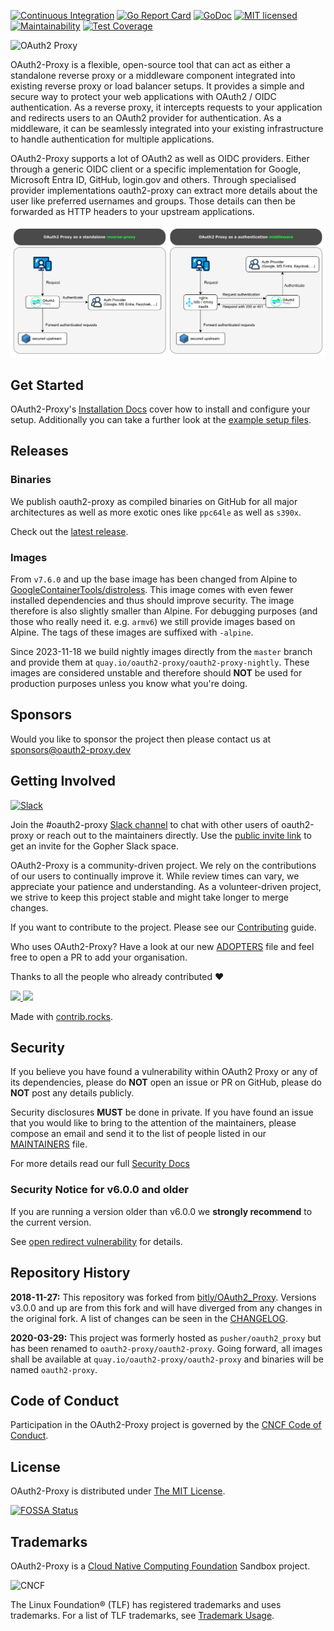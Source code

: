 [![Continuous Integration](https://github.com/oauth2-proxy/oauth2-proxy/actions/workflows/ci.yml/badge.svg)](https://github.com/oauth2-proxy/oauth2-proxy/actions/workflows/ci.yml)
[![Go Report Card](https://goreportcard.com/badge/github.com/oauth2-proxy/oauth2-proxy)](https://goreportcard.com/report/github.com/oauth2-proxy/oauth2-proxy)
[![GoDoc](https://godoc.org/github.com/oauth2-proxy/oauth2-proxy?status.svg)](https://godoc.org/github.com/oauth2-proxy/oauth2-proxy)
[![MIT licensed](https://img.shields.io/badge/license-MIT-blue.svg)](./LICENSE)
[![Maintainability](https://api.codeclimate.com/v1/badges/a58ff79407212e2beacb/maintainability)](https://codeclimate.com/github/oauth2-proxy/oauth2-proxy/maintainability)
[![Test Coverage](https://api.codeclimate.com/v1/badges/a58ff79407212e2beacb/test_coverage)](https://codeclimate.com/github/oauth2-proxy/oauth2-proxy/test_coverage)

![OAuth2 Proxy](docs/static/img/logos/OAuth2_Proxy_horizontal.svg)

OAuth2-Proxy is a flexible, open-source tool that can act as either a standalone reverse proxy or a middleware component integrated into existing reverse proxy or load balancer setups. It provides a simple and secure way to protect your web applications with OAuth2 / OIDC authentication. As a reverse proxy, it intercepts requests to your application and redirects users to an OAuth2 provider for authentication. As a middleware, it can be seamlessly integrated into your existing infrastructure to handle authentication for multiple applications.

OAuth2-Proxy supports a lot of OAuth2 as well as OIDC providers. Either through a generic OIDC client or a specific implementation for Google, Microsoft Entra ID, GitHub, login.gov and others. Through specialised provider implementations oauth2-proxy can extract more details about the user like preferred usernames and groups. Those details can then be forwarded as HTTP headers to your upstream applications.

![Simplified Architecture](docs/static/img/simplified-architecture.svg)

## Get Started

OAuth2-Proxy's [Installation Docs](https://oauth2-proxy.github.io/oauth2-proxy/installation) cover how to install and configure your setup. Additionally you can take a further look at the [example setup files](https://github.com/oauth2-proxy/oauth2-proxy/tree/master/contrib/local-environment).

## Releases

### Binaries
We publish oauth2-proxy as compiled binaries on GitHub for all major architectures as well as more exotic ones like `ppc64le` as well as `s390x`.

Check out the [latest release](https://github.com/oauth2-proxy/oauth2-proxy/releases/latest).

### Images

From `v7.6.0` and up the base image has been changed from Alpine to [GoogleContainerTools/distroless](https://github.com/GoogleContainerTools/distroless).
This image comes with even fewer installed dependencies and thus should improve security. The image therefore is also slightly smaller than Alpine.
For debugging purposes (and those who really need it. e.g. `armv6`) we still provide images based on Alpine. The tags of these images are suffixed with `-alpine`.

Since 2023-11-18 we build nightly images directly from the `master` branch and provide them at `quay.io/oauth2-proxy/oauth2-proxy-nightly`.
These images are considered unstable and therefore should **NOT** be used for production purposes unless you know what you're doing.

## Sponsors

Would you like to sponsor the project then please contact us at [sponsors@oauth2-proxy.dev](mailto:sponsors@oauth2-proxy.dev)

## Getting Involved
[![Slack](https://img.shields.io/badge/slack-Gopher_%23oauth2--proxy-red?logo=slack)](https://gophers.slack.com/archives/CM2RSS25N)

Join the #oauth2-proxy [Slack channel](https://gophers.slack.com/archives/CM2RSS25N) to chat with other users of oauth2-proxy or reach out to the maintainers directly. Use the [public invite link](https://invite.slack.golangbridge.org/) to get an invite for the Gopher Slack space.

OAuth2-Proxy is a community-driven project. We rely on the contribut️ions of our users to continually improve it. While review times can vary, we appreciate your patience and understanding. As a volunteer-driven project, we strive to keep this project stable and might take longer to merge changes.

If you want to contribute to the project. Please see our [Contributing](https://oauth2-proxy.github.io/oauth2-proxy/community/contribution) guide.

Who uses OAuth2-Proxy? Have a look at our new [ADOPTERS](ADOPTERS.md) file and
feel free to open a PR to add your organisation.

Thanks to all the people who already contributed ❤

<a href="https://github.com/oauth2-proxy/oauth2-proxy/graphs/contributors">
  <img src="https://contrib.rocks/image?repo=oauth2-proxy/oauth2-proxy&columns=15&max=75" />
  <img src="https://img.shields.io/github/contributors/oauth2-proxy/oauth2-proxy" />
</a>

Made with [contrib.rocks](https://contrib.rocks).

## Security

If you believe you have found a vulnerability within OAuth2 Proxy or any of its dependencies, please do **NOT** open an issue or PR on GitHub, please do **NOT** post any details publicly.

Security disclosures **MUST** be done in private. If you have found an issue that you would like to bring to the attention of the maintainers, please compose an email and send it to the list of people listed in our [MAINTAINERS](MAINTAINERS) file.

For more details read our full [Security Docs](https://oauth2-proxy.github.io/oauth2-proxy/community/security#security-disclosures)

### Security Notice for v6.0.0 and older

If you are running a version older than v6.0.0 we **strongly recommend** to the current version.

See [open redirect vulnerability](https://github.com/oauth2-proxy/oauth2-proxy/security/advisories/GHSA-5m6c-jp6f-2vcv) for details.

## Repository History

**2018-11-27:** This repository was forked from [bitly/OAuth2_Proxy](https://github.com/bitly/oauth2_proxy). Versions v3.0.0 and up are from this fork and will have diverged from any changes in the original fork. A list of changes can be seen in the [CHANGELOG](CHANGELOG.md).

**2020-03-29:** This project was formerly hosted as `pusher/oauth2_proxy` but has been renamed to `oauth2-proxy/oauth2-proxy`. Going forward, all images shall be available at `quay.io/oauth2-proxy/oauth2-proxy` and binaries will be named `oauth2-proxy`.

## Code of Conduct
Participation in the OAuth2-Proxy project is governed by the [CNCF Code of Conduct](CODE_OF_CONDUCT.md).

## License

OAuth2-Proxy is distributed under [The MIT License](LICENSE).

[![FOSSA Status](https://app.fossa.com/api/projects/git%2Bgithub.com%2Foauth2-proxy%2Foauth2-proxy.svg?type=large&issueType=license)](https://app.fossa.com/projects/git%2Bgithub.com%2Foauth2-proxy%2Foauth2-proxy?ref=badge_large&issueType=license)

## Trademarks

OAuth2-Proxy is a [Cloud Native Computing Foundation](https://cncf.io) Sandbox project.

![CNCF](https://www.cncf.io/wp-content/uploads/2023/04/cncf-main-site-logo.svg)

The Linux Foundation® (TLF) has registered trademarks and uses trademarks. For a list of TLF trademarks, see [Trademark Usage](https://www.linuxfoundation.org/legal/trademark-usage).
